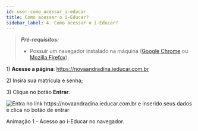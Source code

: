 ```yaml
---
id: user-como_acessar_i-educar
title: Como acessar o i-Educar?
sidebar_label: 4. Como acessar o i-Educar?
---
```


> ***Pré-requisitos:*** 
> * Possuir um navegador instalado na máquina ([Google Chrome](https://www.google.com/intl/pt-BR_ALL/chrome/) ou [Mozilla Firefox](https://www.mozilla.org/pt-BR/firefox/new/)).

1\) **Acesse a página**: <a href=https://novaandradina.ieducar.com.br target="_blank">https://novaandradina.ieducar.com.br</a>

2\) Insira sua matrícula e senha;

3\) Clique no botão **Entrar**.

![Entra no link https://novaandradina.ieducar.com.br e inserido seus dados e clica no botão de entrar](/img/treinamento_gifs/login_i_educar.gif)

<p class="centerText bold small">Animação 1 - Acesso ao i-Educar no navegador.</p>